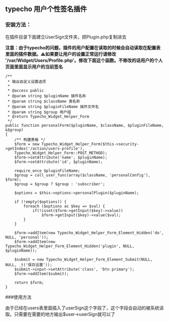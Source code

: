 ## typecho 用户个性签名插件

### 安装方法：
在插件目录下面建立UserSign文件夹，把Plugin.php复制进去

**注意：由于typecho的问题，插件的用户配置在读取的时候会自动读取在配置表里面的插件数据。:warning:如果要让用户的设置正常运行请修改 '/var/Widget/Users/Profile.php'。修改下面这个函数。不修改的话用户的个人页面里面显示用户的当前签名**

    /**
     * 输出自定义设置选项
     *
     * @access public
     * @param string $pluginName 插件名称
     * @param string $className 类名称
     * @param string $pluginFileName 插件文件名
     * @param string $group 用户组
     * @return Typecho_Widget_Helper_Form
     */
    public function personalForm($pluginName, $className, $pluginFileName, &$group)
    {
        /** 构建表格 */
        $form = new Typecho_Widget_Helper_Form($this->security->getIndex('/action/users-profile'),
        Typecho_Widget_Helper_Form::POST_METHOD);
        $form->setAttribute('name', $pluginName);
        $form->setAttribute('id', $pluginName);

        require_once $pluginFileName;
        $group = call_user_func(array($className, 'personalConfig'), $form);
        $group = $group ? $group : 'subscriber';

        $options = $this->options->personalPlugin($pluginName);

        if (!empty($options)) {
            foreach ($options as $key => $val) {
				if(!isset($form->getInput($key)->value))
					$form->getInput($key)->value($val);
            }
        }

        $form->addItem(new Typecho_Widget_Helper_Form_Element_Hidden('do', NULL, 'personal'));
        $form->addItem(new Typecho_Widget_Helper_Form_Element_Hidden('plugin', NULL, $pluginName));
		
		$submit = new Typecho_Widget_Helper_Form_Element_Submit(NULL, NULL, _t('保存设置'));
		$submit->input->setAttribute('class', 'btn primary');
        $form->addItem($submit);
		
        return $form;
    }

###使用方法

由于已经在users表里面插入了userSign这个字段了，这个字段会自动的被系统读取。只需要在需要的地方输出$user->userSign就可以了